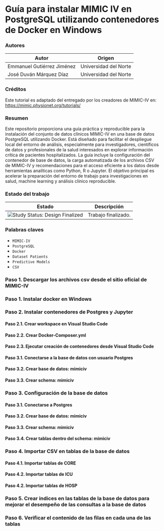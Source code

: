 Guía para instalar MIMIC IV en PostgreSQL utilizando contenedores de Docker en Windows
=================

### Autores

| Autor                      | Origen                               |
| -------------------------- | ------------------------------------ |
| Emmanuel Gutiérrez Jiménez | Universidad del Norte                |
| José Duván Márquez Díaz    | Universidad del Norte                |

### Créditos

Este tutorial es adaptado del entregado por los creadores de MIMIC-IV en: https://mimic.physionet.org/tutorials/

### Resumen

Este repositorio proporciona una guía práctica y reproducible para la instalación del conjunto de datos clínicos MIMIC-IV en una base de datos PostgreSQL utilizando Docker. Está diseñado para facilitar el despliegue local del entorno de análisis, especialmente para investigadores, científicos de datos y profesionales de la salud interesados en explorar información crítica de pacientes hospitalizados. La guía incluye la configuración del contenedor de base de datos, la carga automatizada de los archivos CSV de MIMIC-IV y recomendaciones para el acceso eficiente a los datos desde herramientas analíticas como Python, R o Jupyter. El objetivo principal es acelerar la preparación del entorno de trabajo para investigaciones en salud, machine learning y análisis clínico reproducible.

### Estado del trabajo 

| Estado            | Descripción                          |
| ----------------- | ------------------------------------ |
| <img src="https://img.shields.io/badge/Study%20Status-Design%20Finalized-brightgreen.svg" alt="Study Status: Design Finalized"> | Trabajo finalizado. | 

### Palabras claves

- `MIMIC-IV`
- `PostgreSQL`
- `Docker`
- `Dataset Patients`
- `Predictive Models`
- `CSV`

### Paso 1. Descargar los archivos csv desde el sitio oficial de MIMIC-IV

### Paso 1. Instalar docker en Windows

### Paso 2. Instalar contenedores de Postgres y Jupyter

#### Paso 2.1. Crear workspace en Visual Studio Code
#### Paso 2.2. Crear Docker-Composer.yml
#### Paso 2.3. Ejecutar creación de contenedores desde Visual Studio Code

#### Paso 3.1. Conectarse a la base de datos con usuario Postgres
#### Paso 3.2. Crear base de datos: mimiciv
#### Paso 3.3. Crear schema: mimiciv

### Paso 3. Configuración de la base de datos

#### Paso 3.1. Conectarse a Postgres
#### Paso 3.2. Crear base de datos: mimiciv
#### Paso 3.3. Crear schema: mimiciv
#### Paso 3.4. Crear tablas dentro del schema: mimiciv

### Paso 4. Importar CSV en tablas de la base de datos

#### Paso 4.1. Importar tablas de CORE
#### Paso 4.2. Importar tablas de ICU
#### Paso 4.2. Importar tablas de HOSP

### Paso 5. Crear indices en las tablas de la base de datos para mejorar el desempeño de las consultas a la base de datos

### Paso 6. Verificar el contenido de las filas en cada una de las tablas












